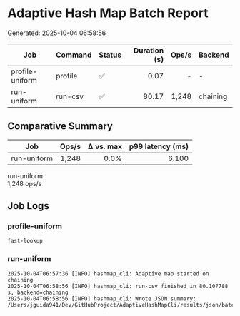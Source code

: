 # Adaptive Hash Map Batch Report

Generated: 2025-10-04 06:58:56

| Job | Command | Status | Duration (s) | Ops/s | Backend |
|---|---|---|---:|---:|---|
| profile-uniform | profile | ✅ | 0.07 | - | - |
| run-uniform | run-csv | ✅ | 80.17 | 1,248 | chaining |

## Comparative Summary

| Job | Ops/s | Δ vs. max | p99 latency (ms) |
|---|---:|---:|---:|
| run-uniform | 1,248 | 0.0% | 6.100 |

<div class="ops-chart">
<div class="ops-bar"><span class="ops-label">run-uniform</span><div class="ops-track"><div class="ops-fill" style="width:100.0%"></div></div><span class="ops-value">1,248 ops/s</span></div>
</div>

## Job Logs
### profile-uniform

```text
fast-lookup
```

### run-uniform

```text
2025-10-04T06:57:36 [INFO] hashmap_cli: Adaptive map started on chaining
2025-10-04T06:58:56 [INFO] hashmap_cli: run-csv finished in 80.107788 s, backend=chaining
2025-10-04T06:58:56 [INFO] hashmap_cli: Wrote JSON summary: /Users/jguida941/Dev/GitHubProject/AdaptiveHashMapCli/results/json/batch_uniform.json
```
